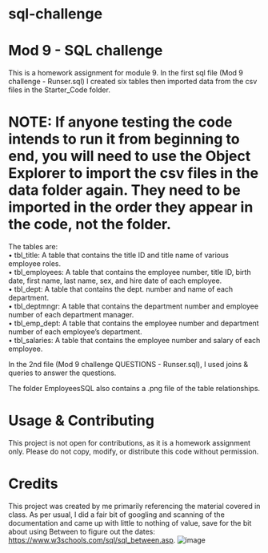 # sql-challenge

# Mod 9 - SQL challenge
This is a homework assignment for module 9. 
In the first sql file (Mod 9 challenge - Runser.sql) I created six tables then imported data from the csv files in the Starter_Code folder. 

# NOTE: If anyone testing the code intends to run it from beginning to end, you  will need to use the Object Explorer to import the csv files in the data folder again.  They need to be imported in the order they appear in the code, not the folder.
The tables are:<br>
• tbl_title: A table that contains the title ID and title name of various employee roles.<br>
• tbl_employees: A table that contains the employee number, title ID, birth date, first name, last name, sex, and hire date of each employee.<br>
• tbl_dept: A table that contains the dept. number and name of each department.<br>
• tbl_deptmngr: A table that contains the department number and employee number of each department manager.<br>
• tbl_emp_dept: A table that contains the employee number and department number of each employee’s department.<br>
• tbl_salaries: A table that contains the employee number and salary of each employee.<br>

In the 2nd file (Mod 9 challenge QUESTIONS - Runser.sql), I used joins & queries to answer the questions. 

The folder EmployeesSQL also contains a .png file of the table relationships.

# Usage & Contributing
This project is not open for contributions, as it is a homework assignment only. Please do not copy, modify, or distribute this code without permission. 

# Credits
This project was created by me primarily referencing the material covered in class. As per usual, I did a fair bit of googling and  scanning of the documentation and came up with little to nothing of value, save for the bit about using Between to figure out the dates: https://www.w3schools.com/sql/sql_between.asp. 
![image](https://github.com/TGKeeper/sql-challenge/assets/142008125/cedce4b1-3fff-4dc2-aa9b-8caef3a6f55b)
